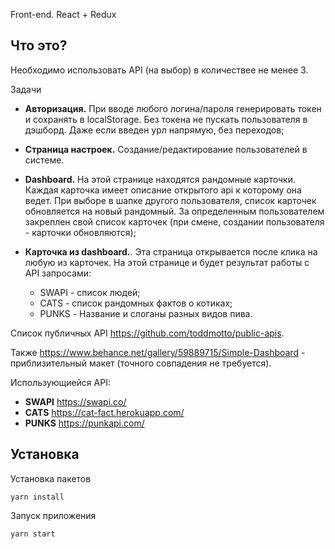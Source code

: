 Front-end. React + Redux

  Что это?
  -----------
  
  Необходимо использовать API (на выбор) в количествее не менее 3.
  
  Задачи
  
  * **Авторизация.** При вводе любого логина/пароля генерировать токен и 
  сохранять в localStorage. Без токена не пускать пользователя в дэшборд. 
  Даже если введен урл напрямую, без переходов;
  
  * **Страница настроек.** Создание/редактирование пользователей в системе.
  
  * **Dashboard.** На этой странице находятся рандомные карточки. 
  Каждая карточка имеет описание открытого api к которому она ведет. 
  При выборе в шапке другого пользователя, список карточек обновляется на новый
  рандомный. За определенным пользователем закреплен свой список 
  карточек (при смене, создании пользователя - карточки обновляются);
  
  * **Карточка из dashboard.**. Эта страница открывается после клика 
  на любую из карточек. На этой странице и будет результат работы 
  с API запросами:
  
    * SWAPI - список людей;
    * CATS - список рандомных фактов о котиках;
    * PUNKS - Название и слоганы разных видов пива.

  Список публичных API https://github.com/toddmotto/public-apis.
  
  Также https://www.behance.net/gallery/59889715/Simple-Dashboard -
  приблизительный макет (точного совпадения не требуется).
  
  Использующиейся API:
  - **SWAPI** https://swapi.co/
  - **CATS** https://cat-fact.herokuapp.com/
  - **PUNKS** https://punkapi.com/
  

  Установка
  ------------

  Установка пакетов
  
  ```
  yarn install  
  ```
  
  Запуск приложения
  ```
  yarn start
  ```

